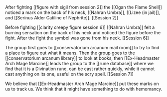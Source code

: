 After fighting [[figure with sigil from session 2]] the [[Ogan the Flame Shell]] noticed a mark on the back of his neck, [[Nahran Umbra]], [[Lizee (in jail)]], and [[Serinus Alder Catiline of Nephrite]]. [[Session 2]]

Before fighting [[clarity creepy figure session 6]] [[Nahran Umbra]] felt a burning sensation on the back of his neck and noticed the figure before the fight. 
After the fight the symbol was gone from his neck. [[Session 6]]

The group first goes to [[conservatorium arcanum mail room]] to try to find a place to figure out what it means.
Then the group goes to the [[conservatorium arcanum library]] to look at books, then [[Ex-Headmaster Arch Mage Marcine]] leads the group to the [[rune database]] where we find that it is a Divination rune, can be cast rather quickly, while it cannot cast anything on its one, useful on the scry spell. [[Session 7]]

We believe that [[Ex-Headmaster Arch Mage Marcine]] put these marks on us to track us. We think that it might have something to do with hemomancy. 
